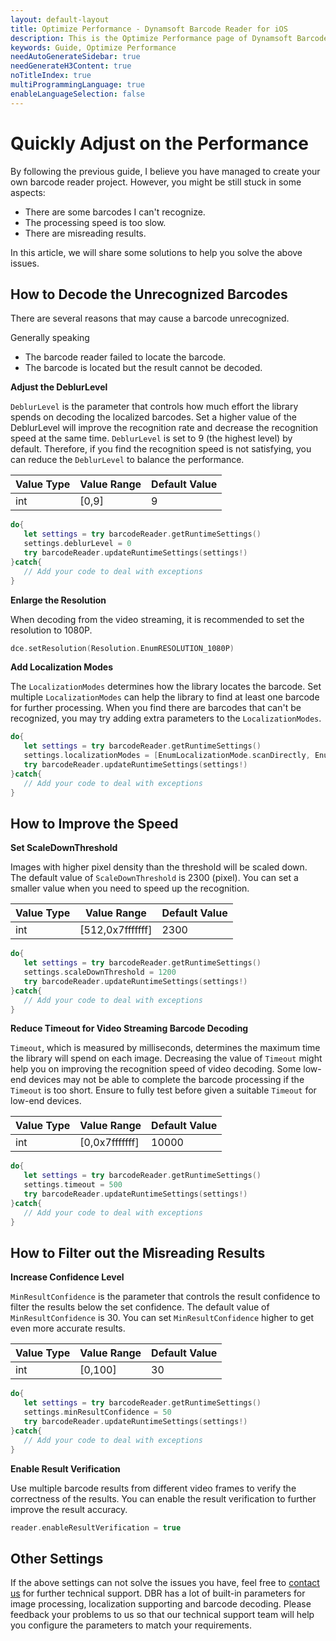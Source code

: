 ```yaml
---
layout: default-layout
title: Optimize Performance - Dynamsoft Barcode Reader for iOS
description: This is the Optimize Performance page of Dynamsoft Barcode Reader for iOS SDK.
keywords: Guide, Optimize Performance
needAutoGenerateSidebar: true
needGenerateH3Content: true
noTitleIndex: true
multiProgrammingLanguage: true
enableLanguageSelection: false
---
```


# Quickly Adjust on the Performance

By following the previous guide, I believe you have managed to create your own barcode reader project. However, you might be still stuck in some aspects:

- There are some barcodes I can't recognize.
- The processing speed is too slow.
- There are misreading results.

In this article, we will share some solutions to help you solve the above issues.

## How to Decode the Unrecognized Barcodes

There are several reasons that may cause a barcode unrecognized.

Generally speaking

- The barcode reader failed to locate the barcode.
- The barcode is located but the result cannot be decoded.

**Adjust the DeblurLevel**

`DeblurLevel` is the parameter that controls how much effort the library spends on decoding the localized barcodes. Set a higher value of the DeblurLevel will improve the recognition rate and decrease the recognition speed at the same time. `DeblurLevel` is set to 9 (the highest level) by default. Therefore, if you find the recognition speed is not satisfying, you can reduce the `DeblurLevel` to balance the performance.

| Value Type | Value Range | Default Value |
| ---------- | ----------- | ------------- |
| int | [0,9] | 9 |

```swift
do{
   let settings = try barcodeReader.getRuntimeSettings()
   settings.deblurLevel = 0
   try barcodeReader.updateRuntimeSettings(settings!)
}catch{
   // Add your code to deal with exceptions
}
```

**Enlarge the Resolution**

When decoding from the video streaming, it is recommended to set the resolution to 1080P.

```swift
dce.setResolution(Resolution.EnumRESOLUTION_1080P)
```

**Add Localization Modes**

The `LocalizationModes` determines how the library locates the barcode. Set multiple `LocalizationModes` can help the library to find at least one barcode for further processing. When you find there are barcodes that can't be recognized, you may try adding extra parameters to the `LocalizationModes`.

```swift
do{
   let settings = try barcodeReader.getRuntimeSettings()
   settings.localizationModes = [EnumLocalizationMode.scanDirectly, EnumLocalizationMode.connectedBlocks]
   try barcodeReader.updateRuntimeSettings(settings!)
}catch{
   // Add your code to deal with exceptions
}
```

## How to Improve the Speed

**Set ScaleDownThreshold**

Images with higher pixel density than the threshold will be scaled down. The default value of `ScaleDownThreshold` is 2300 (pixel). You can set a smaller value when you need to speed up the recognition.

| Value Type | Value Range | Default Value |
| ---------- | ----------- | ------------- |
| int | [512,0x7fffffff] | 2300 |

```swift
do{
   let settings = try barcodeReader.getRuntimeSettings()
   settings.scaleDownThreshold = 1200
   try barcodeReader.updateRuntimeSettings(settings!)
}catch{
   // Add your code to deal with exceptions
}
```

**Reduce Timeout for Video Streaming Barcode Decoding**

`Timeout`, which is measured by milliseconds, determines the maximum time the library will spend on each image. Decreasing the value of `Timeout` might help you on improving the recognition speed of video decoding. Some low-end devices may not be able to complete the barcode processing if the `Timeout` is too short. Ensure to fully test before given a suitable `Timeout` for low-end devices.

| Value Type | Value Range | Default Value |
| ---------- | ----------- | ------------- |
| int | [0,0x7fffffff] | 10000 |

```swift
do{
   let settings = try barcodeReader.getRuntimeSettings()
   settings.timeout = 500
   try barcodeReader.updateRuntimeSettings(settings!)
}catch{
   // Add your code to deal with exceptions
}
```

## How to Filter out the Misreading Results

**Increase Confidence Level**

`MinResultConfidence` is the parameter that controls the result confidence to filter the results below the set confidence. The default value of `MinResultConfidence` is 30. You can set `MinResultConfidence` higher to get even more accurate results.

| Value Type | Value Range | Default Value |
| ---------- | ----------- | ------------- |
| int | [0,100] | 30 |

```swift
do{
   let settings = try barcodeReader.getRuntimeSettings()
   settings.minResultConfidence = 50
   try barcodeReader.updateRuntimeSettings(settings!)
}catch{
   // Add your code to deal with exceptions
}
```

**Enable Result Verification**

Use multiple barcode results from different video frames to verify the correctness of the results. You can enable the result verification to further improve the result accuracy.

```swift
reader.enableResultVerification = true
```

## Other Settings

If the above settings can not solve the issues you have, feel free to <a href="https://www.dynamsoft.com/contact/" target="_blank">contact us</a> for further technical support. DBR has a lot of built-in parameters for image processing, localization supporting and barcode decoding. Please feedback your problems to us so that our technical support team will help you configure the parameters to match your requirements.
